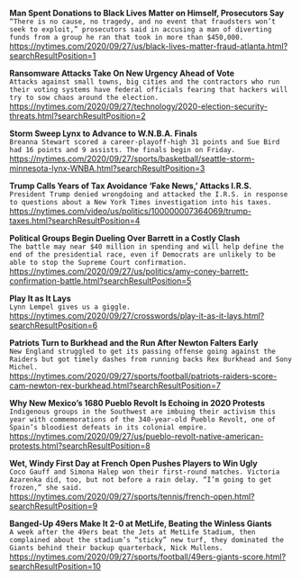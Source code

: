 **Man Spent Donations to Black Lives Matter on Himself, Prosecutors Say**\
`“There is no cause, no tragedy, and no event that fraudsters won’t seek to exploit,” prosecutors said in accusing a man of diverting funds from a group he ran that took in more than $450,000.`\
https://nytimes.com/2020/09/27/us/black-lives-matter-fraud-atlanta.html?searchResultPosition=1

**Ransomware Attacks Take On New Urgency Ahead of Vote**\
`Attacks against small towns, big cities and the contractors who run their voting systems have federal officials fearing that hackers will try to sow chaos around the election.`\
https://nytimes.com/2020/09/27/technology/2020-election-security-threats.html?searchResultPosition=2

**Storm Sweep Lynx to Advance to W.N.B.A. Finals**\
`Breanna Stewart scored a career-playoff-high 31 points and Sue Bird had 16 points and 9 assists. The finals begin on Friday.`\
https://nytimes.com/2020/09/27/sports/basketball/seattle-storm-minnesota-lynx-WNBA.html?searchResultPosition=3

**Trump Calls Years of Tax Avoidance ‘Fake News,’ Attacks I.R.S.**\
`President Trump denied wrongdoing and attacked the I.R.S. in response to questions about a New York Times investigation into his taxes.`\
https://nytimes.com/video/us/politics/100000007364069/trump-taxes.html?searchResultPosition=4

**Political Groups Begin Dueling Over Barrett in a Costly Clash**\
`The battle may near $40 million in spending and will help define the end of the presidential race, even if Democrats are unlikely to be able to stop the Supreme Court confirmation.`\
https://nytimes.com/2020/09/27/us/politics/amy-coney-barrett-confirmation-battle.html?searchResultPosition=5

**Play It as It Lays**\
`Lynn Lempel gives us a giggle.`\
https://nytimes.com/2020/09/27/crosswords/play-it-as-it-lays.html?searchResultPosition=6

**Patriots Turn to Burkhead and the Run After Newton Falters Early**\
`New England struggled to get its passing offense going against the Raiders but got timely dashes from running backs Rex Burkhead and Sony Michel.`\
https://nytimes.com/2020/09/27/sports/football/patriots-raiders-score-cam-newton-rex-burkhead.html?searchResultPosition=7

**Why New Mexico’s 1680 Pueblo Revolt Is Echoing in 2020 Protests**\
`Indigenous groups in the Southwest are imbuing their activism this year with commemorations of the 340-year-old Pueblo Revolt, one of Spain’s bloodiest defeats in its colonial empire.`\
https://nytimes.com/2020/09/27/us/pueblo-revolt-native-american-protests.html?searchResultPosition=8

**Wet, Windy First Day at French Open Pushes Players to Win Ugly**\
`Coco Gauff and Simona Halep won their first-round matches. Victoria Azarenka did, too, but not before a rain delay. “I’m going to get frozen,” she said.`\
https://nytimes.com/2020/09/27/sports/tennis/french-open.html?searchResultPosition=9

**Banged-Up 49ers Make It 2-0 at MetLife, Beating the Winless Giants**\
`A week after the 49ers beat the Jets at MetLife Stadium, then complained about the stadium’s “sticky” new turf, they dominated the Giants behind their backup quarterback, Nick Mullens.`\
https://nytimes.com/2020/09/27/sports/football/49ers-giants-score.html?searchResultPosition=10

